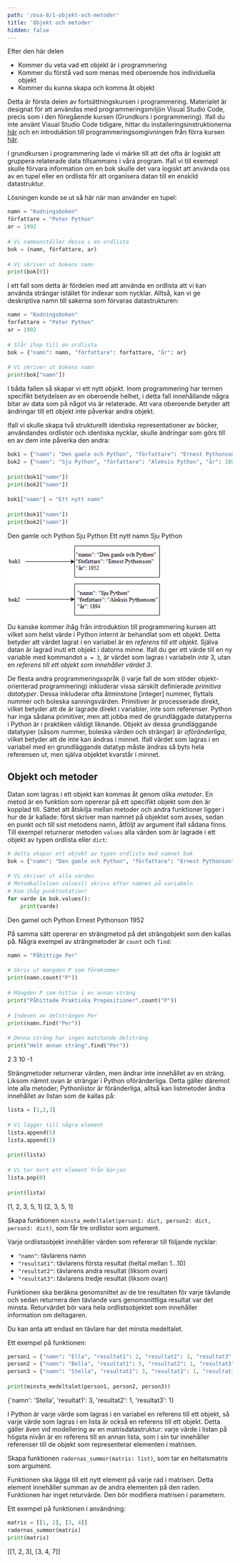 ```yaml
---
path: '/osa-8/1-objekt-och-metoder'
title: 'Objekt och metoder'
hidden: false
---
```


<text-box variant='learningObjectives' name='Inlärningsmål'>

Efter den här delen

- Kommer du veta vad ett objekt är i programmering
- Kommer du förstå vad som menas med oberoende hos individuella objekt
- Kommer du kunna skapa och komma åt objekt

</text-box>

Detta är första delen av fortsättningskursen i programmering. Materialet är designat för att användas med programmeringsmiljön Visual Studio Code, precis som i den föregående kursen (Grundkurs i porgrammering). Ifall du inte använt Visual Studio Code tidigare, hittar du installeringsinstruktionerna [här](https://www.mooc.fi/fi/installation/vscode) och en introduktion till programmeringsomgivningen från förra kursen [här](https://rage.github.io/ohjelmointi-24-sv/osa-4/1-vscode).

I grundkursen i programmering lade vi märke till att det ofta är logiskt att gruppera relaterade data tillsammans i våra program. Ifall vi till exemepl skulle förvara information om en bok skulle det vara logiskt att använda oss av en tupel eller en ordlista för att organisera datan till en enskild datastruktur.

Lösningen kunde se ut så här när man använder en tupel:

```python
namn = "Kodningsboken"
författare = "Peter Python"
ar = 1992

# Vi sammanställer dessa i en ordlista
bok = (namn, författare, ar)

# Vi skriver ut bokens namn
print(bok[0])
```

I ett fall som detta är fördelen med att använda en ordlista att vi kan använda strängar istället för indexar som nycklar. Alltså, kan vi ge deskriptiva namn till sakerna som förvaras datastrukturen:

```python
namn = "Kodningsboken"
forfattare = "Peter Python"
ar = 1992

# Slår ihop till en ordlista
bok = {"namn": namn, "författare": forfattare, "år": ar}

# Vi skriver ut bokens namn
print(bok["namn"])
```

I båda fallen så skapar vi ett nytt _objekt_. Inom programmering har termen specifikt betydelsen av en oberoende helhet, i detta fall innehållande några bitar av data som på något vis är relaterade. Att vara oberoende betyder att ändringar till ett objekt inte påverkar andra objekt.

Ifall vi skulle skapa två strukturellt identiska representationer av böcker, användandes ordlistor och identiska nycklar, skulle ändringar som görs till en av dem inte påverka den andra:

```python
bok1 = {"namn": "Den gamle och Python", "författare": "Ernest Pythonson", "år": 1952}
bok2 = {"namn": "Sju Python", "författare": "Aleksis Python", "år": 1894}

print(bok1["namn"])
print(bok2["namn"])

bok1["namn"] = "Ett nytt namn"

print(bok1["namn"])
print(bok2["namn"])
```

<sample-output>

Den gamle och Python
Sju Python
Ett nytt namn
Sju Python

</sample-output>

<img src="8_1_1.png">

<text-box variant="info" name="Python objekt">


Du kanske kommer ihåg från introduktion till programmering kursen att vilket som helst värde i Python internt är behandlat som ett objekt. Detta betyder att värdet lagrat i en variabel är en _referens till ett objekt_. Själva datan är lagrad inuti ett objekt i datorns minne. Ifall du ger ett värde till en ny variable med kommandot `a = 3`, är värdet som lagras i variabeln _inte_ 3, utan en _referens till ett objekt som innehåller värdet 3_.

De flesta andra programmeringsspråk (i varje fall de som stöder objekt-orienterad programmering) inkluderar vissa särskilt definierade _primitiva datatyper_. Dessa inkluderar ofta åtminstone [integer] nummer, flyttals nummer och boleska sanningsvärden. Primitiver är processerade direkt, vilket betyder att de är lagrade direkt i variabler, inte som referenser. Python har inga sådana primitiver, men att jobba med de grundläggade datatyperna i Python är i praktiken väldigt liknande. Objekt av dessa grundläggande datatyper (såsom nummer, boleska värden och strängar) är _oföränderliga_, vilket betyder att de inte kan ändras i minnet. Ifall värdet som lagras i en variabel med en grundläggande datatyp måste ändras så byts hela referensen ut, men själva objektet kvarstår i minnet.


</text-box>

## Objekt och metoder

Datan som lagras i ett objekt kan kommas åt genom olika _metoder_. En metod är en funktion som opererar på ett specifikt objekt som den är kopplad till. Sättet att åtskilja mellan metoder och andra funktioner ligger i hur de är kallade: först skriver man namnet på objektet som avses, sedan en punkt och till sist metodens namn, åtföljt av argument ifall sådana finns. Till exempel returnerar metoden `values` alla värden som är lagrade i ett objekt av typen ordlista eller `dict`:

```python
# detta skapar ett objekt av typen ordlista med namnet bok
bok = {"namn": "Den gamle och Python", "författare": "Ernest Pythonson", "år": 1952}

# Vi skriver ut alla värden
# Metodkallelsen values() skrivs efter namnet på variabeln
# Kom ihåg punktnotation!
for varde in bok.values():
    print(varde)
```

<sample-output>

Den gamel och Python
Ernest Pythonson
1952

</sample-output>

På samma sätt opererar en strängmetod på det strängobjekt som den kallas på. Några exempel av strängmetoder är `count` och `find`:

```python
namn = "Påhittige Per"

# Skriv ut mängden P som förekommer
print(namn.count("P"))

# Mängden P som hittas i en annan sträng
print("Påhittade Praktiska Prepositioner".count("P"))

# Indexen av delsträngen Per
print(namn.find("Per"))

# Denna sträng har ingen matchande delsträng
print("Helt annan sträng".find("Per"))
```

<sample-output>

2
3
10
-1

</sample-output>

Strängmetoder returnerar värden, men ändrar inte innehållet av en sträng. Liksom nämnt ovan är strängar i Python oföränderliga. Detta gäller däremot inte alla metoder; Pythonlistor är föränderliga, alltså kan listmetoder ändra innehållet av listan som de kallas på:

```python
lista = [1,2,3]

# Vi lägger till några element
lista.append(5)
lista.append(1)

print(lista)

# Vi tar bort ett element från början
lista.pop(0)

print(lista)
```

<sample-output>

[1, 2, 3, 5, 1]
[2, 3, 5, 1]

</sample-output>

<programming-exercise name='Minsta medeltalet' tmcname='osa08-01_minsta_medeltalet'>

Skapa funktionen `minsta_medeltalet(person1: dict, person2: dict, person3: dict)`, som får tre ordlistor som argument.

Varje ordlistsobjekt innehåller värden som refererar till följande nycklar:

* `"namn"`: tävlarens namn
* `"resultat1"`: tävlarens första resultat (heltal mellan 1...10)
* `"resultat2"`: tävlarens andra resultat (liksom ovan)
* `"resultat3"`: tävlarens tredje resultat (liksom ovan)

Funktionen ska beräkna genomsnittet av de tre resultaten för varje tävlande och sedan returnera den tävlande vars genomsnittliga resultat var det minsta. Returvärdet bör vara hela ordlistsobjektet som innehåller information om deltagaren.

Du kan anta att endast en tävlare har det minsta medeltalet.

Ett exempel på funktionen:

```python
person1 = {"namn": "Ella", "resultat1": 2, "resultat2": 3, "resultat3": 3}
person2 = {"namn": "Bella", "resultat1": 5, "resultat2": 1, "resultat3": 8}
person3 = {"namn": "Stella", "resultat1": 3, "resultat2": 1, "resultat3": 1}

print(minsta_medeltalet(person1, person2, person3))
```

<sample-output>

{'namn': 'Stella', 'resultat1': 3, 'resultat2': 1, 'resultat3': 1}

</sample-output>

</programming-exercise>

<programming-exercise name='Radernas summor' tmcname='osa08-02_radernas_summor '>

I Python är varje värde som lagras i en variabel en referens till ett objekt, så varje värde som lagras i en lista är också en referens till ett objekt. Detta gäller även vid modellering av en matrisdatastruktur: varje värde i listan på högsta nivån är en referens till en annan lista, som i sin tur innehåller referenser till de objekt som representerar elementen i matrisen.

Skapa funktionen `radernas_summor(matris: list)`, som tar en heltalsmatris som argument.

Funktionen ska lägga till ett nytt element på varje rad i matrisen. Detta element innehåller summan av de andra elementen på den raden. Funktionen har inget returvärde. Den bör modifiera matrisen i parametern.

Ett exempel på funktionen i användning:

```python
matris = [[1, 2], [3, 4]]
radernas_summor(matris)
print(matris)
```

<sample-output>

[[1, 2, 3], [3, 4, 7]]

</sample-output>

</programming-exercise>
